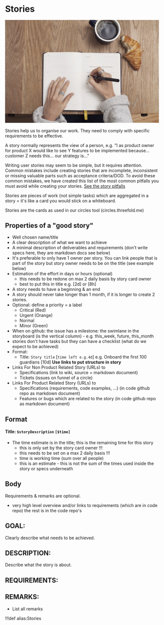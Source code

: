 # Stories

![](img/stories.jpg)

Stories help us to organise our work. They need to comply with specific requirements to be effective.

A story normally represents the view of a person, e.g. "I as product owner for product X would like to see Y features to be implemented because... customer Z needs this... our strategy is..."

Writing user stories may seem to be simple, but it requires attention. Common mistakes include creating stories that are incomplete, inconsistent or missing valuable parts such as acceptance criteria/DOD. To avoid these common mistakes, we have created this list of the most common pitfalls you must avoid while creating your stories.  [See the story pitfalls](story_pitfalls)

Stories are pieces of work (not simple tasks) which are aggregated in a story = it's like a card you would stick on a whiteboard.

Stories are the cards as used in our circles tool (circles.threefold.me)

## Properties of a "good story"

- Well chosen name/title
- A clear description of what we want to achieve
- A minimal description of deliverables and requirements (don't write specs here, they are markdown docs see below)
- It's preferable to only have 1 owner per story. You can link people that is part of the story but story owner needs to be on the title (see example below)
- Estimation of the effort in days or hours (optional)
    - this needs to be redone on max 2 daily basis by story card owner
    - best to put this in title e.g. [2d] or [8h]
- A story needs to have a beginning & an end
- A story should never take longer than 1 month, if it is longer to create 2 stories.
- Optional: define a priority = a label
    - Critical (Red)
    - Urgent (Orange)
    - Normal
    - Minor (Green)
- When on github: the issue has a milestone: the swimlane in the storyboard (is the vertical column) 
        - e.g. this_week, future, this_month
- stories don't have tasks but they can have a checklist (what do we expect to be achieved)
- Format:
	- Title: ```Story title``` [```time left e.g.4d```] e.g. Onboard the first 100 guardians [10d]
**Use links to put structure in story**
- Links For Non Product Related Story (URLs) to
    - Specifications (link to wiki, source = markdown document)
    - Tickets (issues on funnel of a circle)
- Links For Product Related Story (URLs)  to
    - Specifications (requirements, code examples, ...) (in code github repo as markdown document)
    - Features or bugs which are related to the story (in code github repo as markdown document)

## Format

#### Title: ```$storyDescription``` ```[$time]```

- The time estimate is in the title; this is the remaining time for this story
    - this is only set by the story card owner !!!
    - this needs to be set on a max 2 daily basis !!!
    - time is working time (sum over all people)
    - this is an estimate - this is not the sum of the times used inside the story or specs underneath

## Body

Requirements & remarks are optional.

- very high level overview and/or links to requirements (which are in code repo) the rest is in the code repo's

## GOAL:

Clearly describe what needs to be achieved.

## DESCRIPTION:

Describe what the story is about.

## REQUIREMENTS:

## REMARKS:

- List all remarks

!!!def alias:Stories